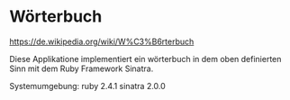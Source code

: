 Wörterbuch
==========

https://de.wikipedia.org/wiki/W%C3%B6rterbuch


Diese Applikatione implementiert ein wörterbuch in dem oben definierten Sinn
mit dem Ruby Framework Sinatra.

Systemumgebung:
ruby 2.4.1
sinatra 2.0.0

